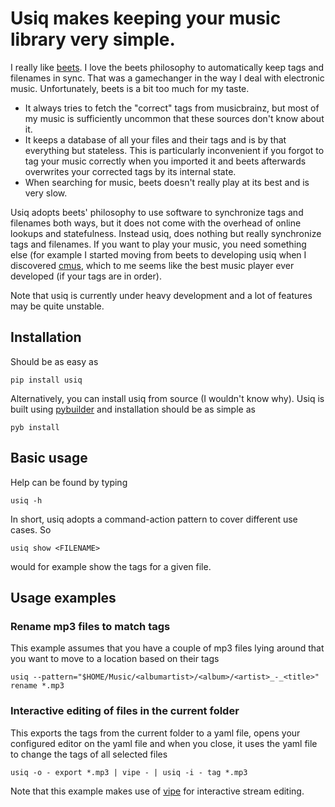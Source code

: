 # Usiq makes keeping your music library very simple.

I really like [beets](http://beets.io/). I love the beets philosophy to
automatically keep tags and filenames in sync. That was a gamechanger in
the way I deal with electronic music. Unfortunately, beets is a bit too
much for my taste.
- It always tries to fetch the "correct" tags from musicbrainz, but most
  of my music is sufficiently uncommon that these sources don't know about
  it.
- It keeps a database of all your files and their tags and is by that
  everything but stateless. This is particularly inconvenient if you
  forgot to tag your music correctly when you imported it and beets
  afterwards overwrites your corrected tags by its internal state.
- When searching for music, beets doesn't really play at its best and is
  very slow.

Usiq adopts beets' philosophy to use software to synchronize tags and
filenames both ways, but it does not come with the overhead of online
lookups and statefulness. Instead usiq, does nothing but really
synchronize tags and filenames. If you want to play your music, you need
something else (for example I started moving from beets to developing usiq
when I discovered [cmus](https://cmus.github.io/), which to me seems like
the best music player ever developed (if your tags are in order).

Note that usiq is currently under heavy development and a lot of features
may be quite unstable.

## Installation

Should be as easy as

    pip install usiq

Alternatively, you can install usiq from source (I wouldn't know why).
Usiq is built using [pybuilder](http://pybuilder.github.io/) and
installation should be as simple as

    pyb install

## Basic usage

Help can be found by typing

    usiq -h

In short, usiq adopts a command-action pattern to cover different use
cases. So

    usiq show <FILENAME>

would for example show the tags for a given file.

## Usage examples


### Rename mp3 files to match tags

This example assumes that you have a couple of mp3 files lying around that
you want to move to a location based on their tags

    usiq --pattern="$HOME/Music/<albumartist>/<album>/<artist>_-_<title>" rename *.mp3

### Interactive editing of files in the current folder

This exports the tags from the current folder to a yaml file, opens your
configured editor on the yaml file and when you close, it uses the yaml
file to change the tags of all selected files

    usiq -o - export *.mp3 | vipe - | usiq -i - tag *.mp3

Note that this example makes use of
[vipe](https://github.com/juliangruber/vipe/blob/master/vipe.sh) for
interactive stream editing.
